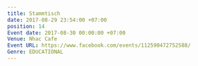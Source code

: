 ```yaml
---
title: Stammtisch
date: 2017-08-29 23:54:00 +07:00
position: 14
Event date: 2017-08-30 00:00:00 +07:00
Venue: Nhac Cafe
Event URL: https://www.facebook.com/events/112590472752588/
Genre: EDUCATIONAL
---
```


